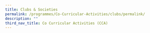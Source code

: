 ```yaml
---
title: Clubs & Societies
permalink: /programmes/Co-Curricular-Activities/clubs/permalink/
description: ""
third_nav_title: Co Curricular Activities (CCA)
---
```


